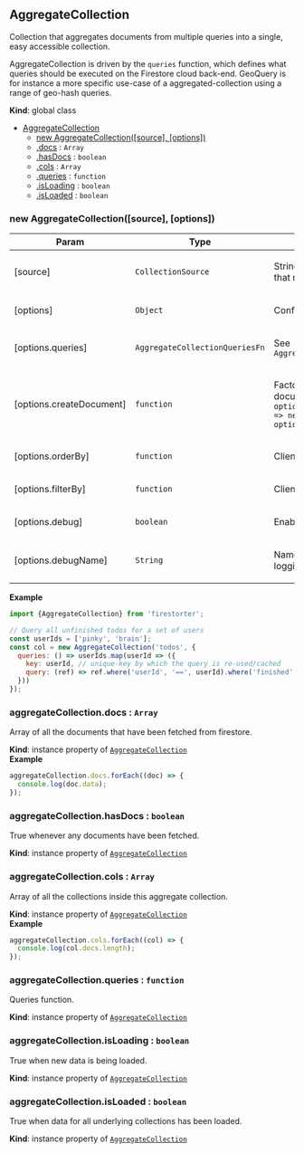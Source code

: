 <a name="AggregateCollection"></a>

## AggregateCollection
<p>Collection that aggregates documents from multiple queries into
a single, easy accessible collection.</p>
<p>AggregateCollection is driven by the <code>queries</code> function, which defines what
queries should be executed on the Firestore cloud back-end. GeoQuery is
for instance a more specific use-case of a aggregated-collection using a range
of geo-hash queries.</p>

**Kind**: global class  

* [AggregateCollection](#AggregateCollection)
    * [new AggregateCollection([source], [options])](#new_AggregateCollection_new)
    * [.docs](#AggregateCollection+docs) : <code>Array</code>
    * [.hasDocs](#AggregateCollection+hasDocs) : <code>boolean</code>
    * [.cols](#AggregateCollection+cols) : <code>Array</code>
    * [.queries](#AggregateCollection+queries) : <code>function</code>
    * [.isLoading](#AggregateCollection+isLoading) : <code>boolean</code>
    * [.isLoaded](#AggregateCollection+isLoaded) : <code>boolean</code>

<a name="new_AggregateCollection_new"></a>

### new AggregateCollection([source], [options])

| Param | Type | Description |
| --- | --- | --- |
| [source] | <code>CollectionSource</code> | <p>String-path, ref or function that returns a path or ref</p> |
| [options] | <code>Object</code> | <p>Configuration options</p> |
| [options.queries] | <code>AggregateCollectionQueriesFn</code> | <p>See <code>AggregateCollection.queries</code></p> |
| [options.createDocument] | <code>function</code> | <p>Factory function for creating documents <code>(source, options) =&gt; new Document(source, options)</code></p> |
| [options.orderBy] | <code>function</code> | <p>Client side sort function</p> |
| [options.filterBy] | <code>function</code> | <p>Client side filter function</p> |
| [options.debug] | <code>boolean</code> | <p>Enables debug logging</p> |
| [options.debugName] | <code>String</code> | <p>Name to use when debug logging is enabled</p> |

**Example**  
```js
import {AggregateCollection} from 'firestorter';

// Query all unfinished todos for a set of users
const userIds = ['pinky', 'brain'];
const col = new AggregateCollection('todos', {
  queries: () => userIds.map(userId => ({
    key: userId, // unique-key by which the query is re-used/cached
    query: (ref) => ref.where('userId', '==', userId).where('finished', '==', false)
  }))
});
```
<a name="AggregateCollection+docs"></a>

### aggregateCollection.docs : <code>Array</code>
<p>Array of all the documents that have been fetched
from firestore.</p>

**Kind**: instance property of [<code>AggregateCollection</code>](#AggregateCollection)  
**Example**  
```js
aggregateCollection.docs.forEach((doc) => {
  console.log(doc.data);
});
```
<a name="AggregateCollection+hasDocs"></a>

### aggregateCollection.hasDocs : <code>boolean</code>
<p>True whenever any documents have been fetched.</p>

**Kind**: instance property of [<code>AggregateCollection</code>](#AggregateCollection)  
<a name="AggregateCollection+cols"></a>

### aggregateCollection.cols : <code>Array</code>
<p>Array of all the collections inside this aggregate
collection.</p>

**Kind**: instance property of [<code>AggregateCollection</code>](#AggregateCollection)  
**Example**  
```js
aggregateCollection.cols.forEach((col) => {
  console.log(col.docs.length);
});
```
<a name="AggregateCollection+queries"></a>

### aggregateCollection.queries : <code>function</code>
<p>Queries function.</p>

**Kind**: instance property of [<code>AggregateCollection</code>](#AggregateCollection)  
<a name="AggregateCollection+isLoading"></a>

### aggregateCollection.isLoading : <code>boolean</code>
<p>True when new data is being loaded.</p>

**Kind**: instance property of [<code>AggregateCollection</code>](#AggregateCollection)  
<a name="AggregateCollection+isLoaded"></a>

### aggregateCollection.isLoaded : <code>boolean</code>
<p>True when data for all underlying collections has been loaded.</p>

**Kind**: instance property of [<code>AggregateCollection</code>](#AggregateCollection)  
